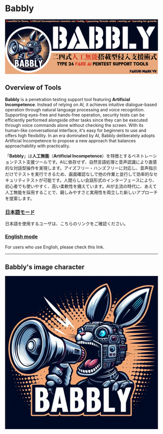 # Babbly

![Babbly banner](images/Babbly_banner.png)

## Overview of Tools

**Babbly** is a penetration testing support tool featuring **Artificial Incompetence**. Instead of relying on AI, it achieves intuitive dialogue-based operation through natural language processing and voice recognition. Supporting eyes-free and hands-free operation, security tests can be efficiently performed alongside other tasks since they can be executed through voice commands alone without checking the screen. With its human-like conversational interface, it's easy for beginners to use and offers high flexibility. In an era dominated by AI, Babbly deliberately adopts Artificial Incompetence to propose a new approach that balances approachability with practicality.

「**Babbly**」は**人工無能**（**Artificial Incompetence**）を特徴とするペネトレーションテスト支援ツールです。AIに依存せず、自然言語処理と音声認識により直感的な対話型操作を実現します。アイズフリー・ハンズフリーに対応し、音声指示だけでテストを実行できるため、画面確認なしで他の作業と並行して効率的なセキュリティテストが可能です。人間らしい会話形式のインターフェースにより、初心者でも使いやすく、高い柔軟性を備えています。AIが主流の時代に、あえて人工無能を採用することで、親しみやすさと実用性を両立した新しいアプローチを提案します。

### [日本語モード](babbly/ja/README.md)

日本語を使用するユーザは、こちらのリンクをご確認ください。

### [English mode](babbly/en/README.md)

For users who use English, please check this link.

---

## Babbly's image character

![logo](images/Babbly_logo.JPG)
